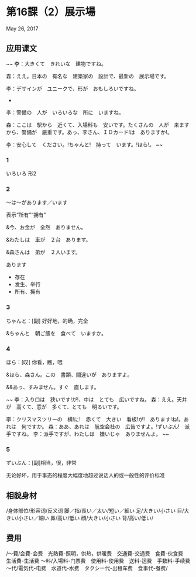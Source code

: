 # 第16課（2）展示場
May 26, 2017

## 应用课文
~~
李：大きくて　きれいな　建物ですね。

森：ええ。日本の　有名な　建築家の　設計で、最新の　展示場です。

李：デザインが　ユニークで、形が　おもしろいですね。
 
-

李：警備の　人が　いろいろな　所に　いますね。

森：ここは　駅から　近くて、入場料も　安いです。たくさんの　人が　来ますから、警備が　厳重です。あっ、李さん、ＩＤカード!は　ありますか!。

李：安心して　ください。!ちゃんと!　持って　います。!ほら!。
~~

### 1
いろいろ
形2
### 2
～は～があります／います

表示“所有”“拥有”

&今、お金が　全然　ありません。

&わたしは　車が　２台　あります。

&森さんは　弟が　２人います。

あります

- 存在
- 发生、举行
- 所有、拥有

### 3
ちゃんと：[副] 好好地，的确，完全

&ちゃんと　朝ご飯を　食べて　いますか。

### 4
ほら：[叹] 你看，瞧，喂

&ほら、森さん。この　書類、間違いが　ありますよ。

&&あっ、すみません。すぐ　直します。

~~
李：入り口は　狭いです!が!、中は　とても　広いですね。
森：ええ。天井が　高くて、窓が　多くて、とても　明るいです。
 
李：クリスマスツリーの　横!に!　赤くて　大きい　看板!が!　あります!ね!。あれは　何ですか。
森：ああ、あれは　航空会社の　広告ですよ。!ずいぶん!　派手ですね。
李：派手ですが、わたしは　嫌いじゃ　ありませんよ。
~~
### 5
ずいぶん：[副]相当，很，非常

无论好坏，用于事态的程度大幅度地超过说话人的或一般性的评价标准

## 相貌身材
/身体部位/形容词/反义词
脚／指/長い／太い/短い／細い
足/大きい/小さい
目/大きい/小さい／細い
鼻/高い/低い
顔/大きい/小さい
背/高い/低い/

## 费用
/～費/会費-会费　光熱費-照明，供热，供暖费　交通費-交通费　食費-伙食费　生活費-生活费
～料/入場料-门票费　使用料-使用费　送料-运费　手数料-手续费
～代/電気代-电费　水道代-水费　タクシー代-出租车费　食事代-餐费/
